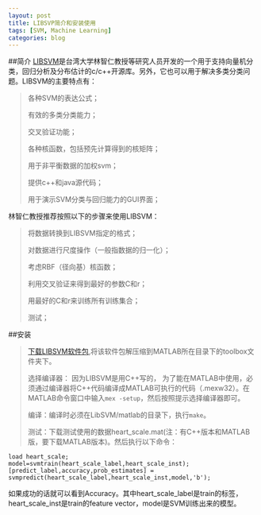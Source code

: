 ```yaml
---
layout: post
title: LIBSVP简介和安装使用
tags: [SVM, Machine Learning]
categories: blog
---
```


##简介
[LIBSVM](http://www.csie.ntu.edu.tw/~cjlin/libsvm/)是台湾大学林智仁教授等研究人员开发的一个用于支持向量机分类，回归分析及分布估计的c/c++开源库。另外，它也可以用于解决多类分类问题。LIBSVM的主要特点有：

> 各种SVM的表达公式；
>
> 有效的多类分类能力；
> 
> 交叉验证功能；
> 
> 各种核函数，包括预先计算得到的核矩阵；
> 
> 用于非平衡数据的加权svm；
> 
> 提供c++和java源代码；
> 
> 用于演示SVM分类与回归能力的GUI界面；

林智仁教授推荐按照以下的步骤来使用LIBSVM：

> 将数据转换到LIBSVM指定的格式；
> 
> 对数据进行尺度操作（一般指数据的归一化）；
> 
> 考虑RBF（径向基）核函数；
> 
> 利用交叉验证来得到最好的参数C和r；
> 
> 用最好的C和r来训练所有训练集合；
> 
> 测试；

##安装

> [下载LIBSVM软件包](https://github.com/cjlin1/libsvm),将该软件包解压缩到MATLAB所在目录下的toolbox文件夹下。
> 
> 选择编译器： 因为LIBSVM是用C++写的， 为了能在MATLAB中使用，必须通过编译器将C++代码编译成MATLAB可执行的代码（.mexw32）。在MATLAB命令窗口中输入`mex -setup`，然后按照提示选择编译器即可。
> 
> 编译：编译时必须在LibSVM/matlab的目录下，执行`make`。
> 
> 测试：下载测试使用的数据heart_scale.mat(注：有C++版本和MATLAB版，要下载MATLAB版本)。然后执行以下命令：

    load heart_scale;
    model=svmtrain(heart_scale_label,heart_scale_inst);
    [predict_label,accuracy,prob_estimates] = svmpredict(heart_scale_label,heart_scale_inst,model,'b');

如果成功的话就可以看到Accuracy。其中heart_scale_label是train的标签，heart_scale_inst是train的feature vector，model是SVM训练出来的模型。
